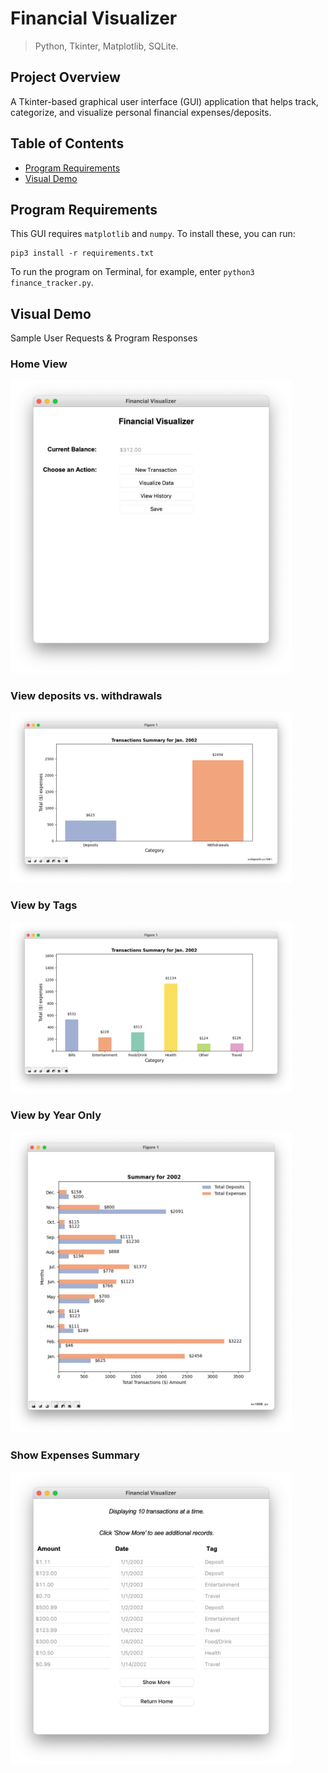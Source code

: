 # Financial Visualizer

> Python, Tkinter, Matplotlib, SQLite.

## Project Overview
A Tkinter-based graphical user interface (GUI) application that helps track, categorize, and visualize personal financial expenses/deposits.

## Table of Contents
* [Program Requirements](https://github.com/jschhie/expenseTracker/#program-requirements)
* [Visual Demo](https://github.com/jschhie/expenseTracker/#visual-demo)

## Program Requirements
This GUI requires ```matplotlib``` and ```numpy```. To install these, you can run: 
``` 
pip3 install -r requirements.txt
```

To run the program on Terminal, for example, enter ``` python3 finance_tracker.py ```.

## Visual Demo

Sample User Requests & Program Responses

### Home View
<img src="https://github.com/jschhie/Financial-Visualizer/blob/master/updated_demos/home3.png" width="450">

### View deposits vs. withdrawals
<img src="https://github.com/jschhie/Financial-Visualizer/blob/master/updated_demos/by%20dep%20exp.png" width="450">

### View by Tags
<img src="https://github.com/jschhie/Financial-Visualizer/blob/master/updated_demos/by%20month%20year%20tag.png" width="450">

### View by Year Only
<img src="https://github.com/jschhie/Financial-Visualizer/blob/master/updated_demos/double%20barh.png" width="450">

### Show Expenses Summary
<img src="https://github.com/jschhie/Financial-Visualizer/blob/master/updated_demos/summary3.png" width="450">
